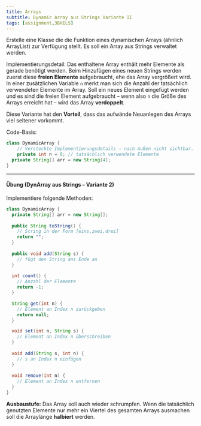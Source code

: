 ```yaml
---
title: Arrays
subtitle: Dynamic Array aus Strings Variante II
tags: [assignment,3BHELS]
---
```


Erstelle eine Klasse die die Funktion eines dynamischen Arrays (ähnlich ArrayList) zur Verfügung stellt. Es soll ein Array aus Strings verwaltet werden.

Implementierungsdetail: Das enthaltene Array enthält mehr Elemente als gerade benötigt werden. Beim Hinzufügen eines neuen Strings werden zuerst diese **freien Elemente** aufgebraucht, ehe das Array vergrößert wird. In einer zusätzlichen Variable `n` merkt man sich die Anzahl der tatsächlich verwendeten Elemente im Array. Soll ein neues Element eingefügt werden und es sind die freien Element aufgebraucht  – wenn also `n` die Größe des Arrays erreicht hat – wird das Array **verdoppelt**.

Diese Variante hat den **Vorteil**, dass das aufwände Neuanlegen des Arrays viel seltener vorkommt.

Code-Basis:

```java
class DynamicArray {
	// Versteckte Implementierungsdetails – nach Außen nicht sichtbar.
	private int n = 0; // tatsächlich verwendete Elemente
  private String[] arr = new String[4];
}
```



---

#### Übung (DynArray aus Strings – Variante 2)

Implementiere folgende Methoden:

```java
class DynamicArray {
  private String[] arr = new String[];
  
  public String toString() {
    // String in der Form [eins,zwei,drei]
    return "";
  }
  
  public void add(String s) {
    // fügt den String ans Ende an
  }
  
  int count() {
    // Anzahl der Elemente
    return -1;
  }

  String get(int n) {
    // Element an Index n zurückgeben
    return null;
  }

  void set(int n, String s) {
    // Element an Index n überschreiben
  }
  
  void add(String s, int n) {
    // s an Index n einfügen
  }
  
  void remove(int n) {
    // Element an Index n entfernen
  }
}
```

**Ausbaustufe:** Das Array soll auch wieder schrumpfen. Wenn die tatsächlich genutzten Elemente nur mehr ein Viertel des gesamten Arrays ausmachen soll die Arraylänge **halbiert** werden.